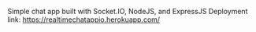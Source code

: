 Simple chat app built with Socket.IO, NodeJS, and ExpressJS
Deployment link: https://realtimechatappio.herokuapp.com/
